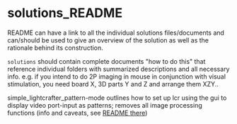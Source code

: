 # solutions_README

README can have a link to all the individual solutions files/documents and can/should be used to give an overview of the solution as well as the rationale behind its construction.

`solutions` should contain complete documents "how to do this" that reference individual folders with summarized descriptions and all necessary info. 
e.g. if you intend to do 2P imaging in mouse in conjunction with visual stimulation, you need board X, 3D parts Y and Z and arrange them XZY.. 

simple_lightcrafter_pattern-mode
outlines how to set up lcr using the gui to display video port-input as patterns; removes all image processing functions (info and caveats, see [README there](simple_lightcrafter_pattern-mode/README.md))

